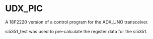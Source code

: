 # UDX_PIC

A 18F2220 version of a control program for the ADX_UNO transceiver.

si5351_test was used to pre-calculate the register data for the si5351.

